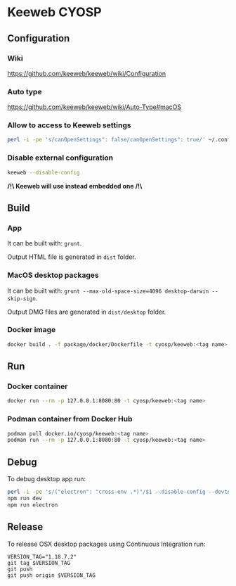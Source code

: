# Keeweb CYOSP

## Configuration

### Wiki

https://github.com/keeweb/keeweb/wiki/Configuration

### Auto type

https://github.com/keeweb/keeweb/wiki/Auto-Type#macOS

### Allow to access to Keeweb settings

```bash
perl -i -pe 's/canOpenSettings": false/canOpenSettings": true/' ~/.config/KeeWeb/app-settings.json
```

### Disable external configuration

```bash
keeweb --disable-config
```

**/!\\ Keeweb will use instead embedded one /!\\**

## Build

### App

It can be built with: `grunt`.

Output HTML file is generated in `dist` folder.

### MacOS desktop packages

It can be built with: `grunt --max-old-space-size=4096 desktop-darwin --skip-sign`.

Output DMG files are generated in `dist/desktop` folder.

### Docker image

```bash
docker build . -f package/docker/Dockerfile -t cyosp/keeweb:<tag name>
```

## Run

### Docker container
```bash
docker run --rm -p 127.0.0.1:8080:80 -t cyosp/keeweb:<tag name>
```

### Podman container from Docker Hub
```bash
podman pull docker.io/cyosp/keeweb:<tag name>
podman run --rm -p 127.0.0.1:8080:80 -t cyosp/keeweb:<tag name>
```

## Debug

To debug desktop app run:
```bash
perl -i -pe 's/("electron": "cross-env .*)"/$1 --disable-config --devtools"/' package.json
npm run dev
npm run electron
```

## Release

To release OSX desktop packages using Continuous Integration run:
```
VERSION_TAG="1.18.7.2"
git tag $VERSION_TAG
git push
git push origin $VERSION_TAG
```
